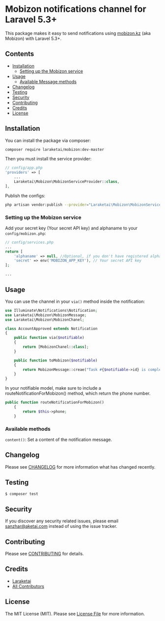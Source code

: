 # Mobizon notifications channel for Laravel 5.3+


This package makes it easy to send notifications using [mobizon.kz](//mobizon.kz) (aka Mobizon) with Laravel 5.3+.

## Contents

- [Installation](#installation)
    - [Setting up the Mobizon service](#setting-up-the-Mobizon-service)
- [Usage](#usage)
    - [Available Message methods](#available-message-methods)
- [Changelog](#changelog)
- [Testing](#testing)
- [Security](#security)
- [Contributing](#contributing)
- [Credits](#credits)
- [License](#license)


## Installation

You can install the package via composer:

```bash
composer require laraketai/mobizon:dev-master
```

Then you must install the service provider:
```php
// config/app.php
'providers' => [
    ...
    Laraketai\Mobizon\MobizonServiceProvider::class,
],
```

Publish the configs:
```bash
php artisan vendor:publish --provider="Laraketai\Mobizon\MobizonServiceProvider"
```


### Setting up the Mobizon service

Add your secret key (Your secret API key) and alphaname to your `config/mobizon.php`:

```php
// config/services.php
...
return [
    'alphaname' => null, //Optional, if you don't have registered alphaname, just skip this param and your message will be sent with our free common alphaname.
    'secret' => env('MOBIZON_APP_KEY'), // Your secret API key
];

...
```

## Usage

You can use the channel in your `via()` method inside the notification:

```php
use Illuminate\Notifications\Notification;
use Laraketai\Mobizon\MobizonMessage;
use Laraketai\Mobizon\MobizonChanel;

class AccountApproved extends Notification
{
    public function via($notifiable)
    {
        return [MobizonChanel::class];
    }

    public function toMobizon($notifiable)
    {
        return MobizonMessage::creae("Task #{$notifiable->id} is complete!");
    }
}
```

In your notifiable model, make sure to include a routeNotificationForMobizon() method, which return the phone number.

```php
public function routeNotificationForMobizon()
    {
        return $this->phone;
    }
```

### Available methods

`content()`: Set a content of the notification message.


## Changelog

Please see [CHANGELOG](CHANGELOG.md) for more information what has changed recently.

## Testing

``` bash
$ composer test
```

## Security

If you discover any security related issues, please email sanzhar@aketai.com instead of using the issue tracker.

## Contributing

Please see [CONTRIBUTING](CONTRIBUTING.md) for details.

## Credits

- [Laraketai](https://github.com/laraketai)
- [All Contributors](../../contributors)

## License

The MIT License (MIT). Please see [License File](LICENSE.md) for more information.
